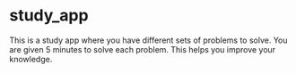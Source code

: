 # study_app

This is a study app where you have different sets of problems to solve. You are given 5 minutes to solve each problem. This helps you improve your knowledge.
